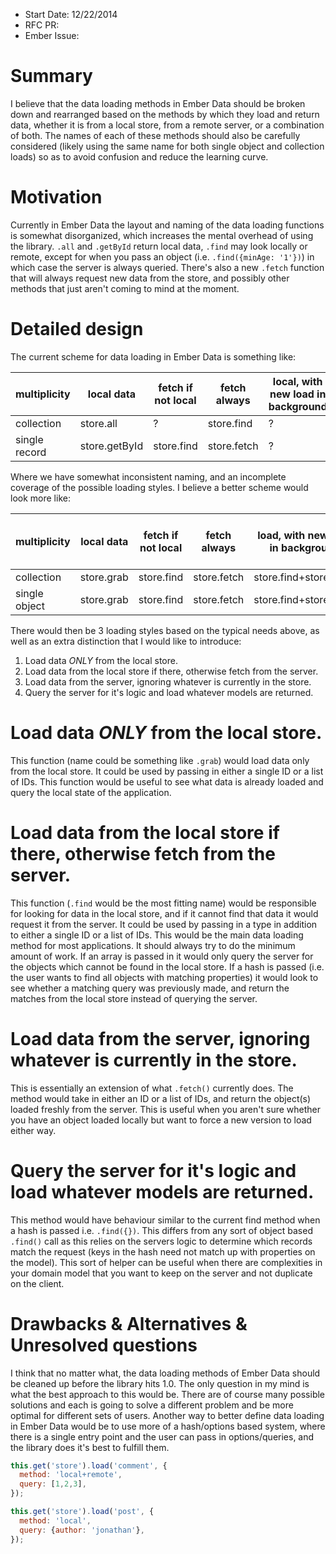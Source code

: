 - Start Date: 12/22/2014
- RFC PR: 
- Ember Issue: 

# Summary

I believe that the data loading methods in Ember Data should be broken down and rearranged based on the methods by which they load and return data, whether it is from a local store, from a remote server, or a combination of both. The names of each of these methods should also be carefully considered (likely using the same name for both single object and collection loads) so as to avoid confusion and reduce the learning curve.

# Motivation

Currently in Ember Data the layout and naming of the data loading functions is somewhat disorganized, which increases the mental overhead of using the library. `.all` and `.getById` return local data, `.find` may look locally or remote, except for when you pass an object (i.e. `.find({minAge: '1'})`) in which case the server is always queried. There's also a new `.fetch` function that will always request new data from the store, and possibly other methods that just aren't coming to mind at the moment.

# Detailed design

The current scheme for data loading in Ember Data is something like:

|multiplicity|local data|fetch if not local|fetch always|local, with new load in background|
|---|---|---|---|---|
|collection|store.all|?|store.find|?|
|single record|store.getById|store.find|store.fetch|?|

Where we have somewhat inconsistent naming, and an incomplete coverage of the possible loading styles. I believe a better scheme would look more like:

|multiplicity|local data|fetch if not local|fetch always|load, with new load in background|query server to use its logic|
|---|---|---|---|---|---|
|collection|store.grab|store.find|store.fetch|store.find+store.fetch|store.query|
|single object|store.grab|store.find|store.fetch|store.find+store.fetch|store.query|

There would then be 3 loading styles based on the typical needs above, as well as an extra distinction that I would like to introduce:

1. Load data *ONLY* from the local store.
2. Load data from the local store if there, otherwise fetch from the server.
3. Load data from the server, ignoring whatever is currently in the store.
4. Query the server for it's logic and load whatever models are returned.

# Load data *ONLY* from the local store.

This function (name could be something like `.grab`) would load data only from the local store. It could be used by passing in either a single ID or a list of IDs. This function would be useful to see what data is already loaded and query the local state of the application.

# Load data from the local store if there, otherwise fetch from the server.

This function (`.find` would be the most fitting name) would be responsible for looking for data in the local store, and if it cannot find that data it would request it from the server. It could be used by passing in a type in addition to either a single ID or a list of IDs. This would be the main data loading method for most applications. It should always try to do the minimum amount of work. If an array is passed in it would only query the server for the objects which cannot be found in the local store. If a hash is passed (i.e. the user wants to find all objects with matching properties) it would look to see whether a matching query was previously made, and return the matches from the local store instead of querying the server.

# Load data from the server, ignoring whatever is currently in the store.

This is essentially an extension of what `.fetch()` currently does. The method would take in either an ID or a list of IDs, and return the object(s) loaded freshly from the server. This is useful when you aren't sure whether you have an object loaded locally but want to force a new version to load either way.

# Query the server for it's logic and load whatever models are returned.

This method would have behaviour similar to the current find method when a hash is passed i.e.  `.find({})`. This differs from any sort of object based `.find()` call as this relies on the servers logic to determine which records match the request (keys in the hash need not match up with properties on the model). This sort of helper can be useful when there are complexities in your domain model that you want to keep on the server and not duplicate on the client.

# Drawbacks & Alternatives & Unresolved questions

I think that no matter what, the data loading methods of Ember Data should be cleaned up before the library hits 1.0. The only question in my mind is what the best approach to this would be. There are of course many possible solutions and each is going to solve a different problem and be more optimal for different sets of users. Another way to better define data loading in Ember Data would be to use more of a hash/options based system, where there is a single entry point and the user can pass in options/queries, and the library does it's best to fulfill them.

```javascript
this.get('store').load('comment', {
  method: 'local+remote',
  query: [1,2,3],
});

this.get('store').load('post', {
  method: 'local',
  query: {author: 'jonathan'},
});
```
